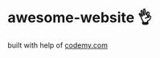 # awesome-website :ok_hand:                                                                                                                                                                                                                                          
built with help of <a href="http://johnelder.com/">codemy.com</a>
